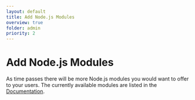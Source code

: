 ```yaml
---
layout: default
title: Add Node.js Modules
overview: true
folder: admin
priority: 2
---
```



Add Node.js Modules
===================

As time passes there will be more Node.js modules you would want to offer to your users. The currently available modules are listed in the [Documentation](doc.html). 
